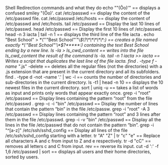Shell Redirection commands and what they do
echo ""(Ôo)'" == displays a confused smiley "(Ôo)'.
cat /etc/passwd == display the content of the /etc/passwd file.
cat /etc/passwd /etc/hosts == display the content of /etc/passwd and /etc/hosts.
tail /etc/passwd == Display the last 10 lines of /etc/passwd.
head /etc/passwd == Display the first 10 lines of /etc/passwd.
head -n 3 iacta | tail -n 1 == displays the third line of the file iacta .
echo "Best School" > \*\\"'"Best School"\'"\\*$\?\*\*\*\*\*:) == creates a file named exactly *\'"Best School"'\*$?*****:) containing the text Best School ending by a new line.
ls -la > ls_cwd_content == writes into the file ls_cwd_content the result of the command ls -la.
tail -n 1 iacta >> iacta == Writes a script that duplicates the last line of the file iacta.
find . -type f -name "*.js" -delete == deletes all the regular files (not the directories) with a .js extension that are present in the current directory and all its subfolders.
find . -type d -not -name '.' | wc -l == counts the number of directories and sub-directories in the current directory.
ls -t1 | head -n 10 == displays the 10 newest files in the current directory.
sort | uniq -u == takes a list of words as input and prints only words that appear exactly once.
grep -i "root" /etc/passwd == Display lines containing the pattern “root” from the file /etc/passwd .
grep -c -i "bin" /etc/passwd == Display the number of lines that contain the pattern “bin” in the file /etc/passw.
grep -i "root" -A 3 /etc/passwd == Display lines containing the pattern “root” and 3 lines after them in the file /etc/passwd.
grep -i -v "bin" /etc/passwd == Display all the lines in the file /etc/passwd that do not contain the pattern “bin”.
grep -i "^[a-z]" /etc/ssh/sshd_config == Display all lines of the file /etc/ssh/sshd_config starting with a letter.
tr "A" "Z" | tr "c" "e" == Replace all characters A and c from input to Z and e respectively.
tr -d "cC" == removes all letters c and C from input.
rev == reverse its input.
cut -d ':' -f 1,6 /etc/passwd | sort == displays all users and their home directories, sorted by users.

